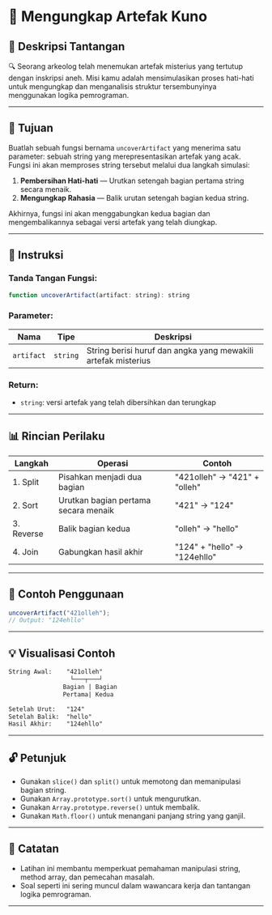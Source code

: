 # 🏺 Mengungkap Artefak Kuno

## 📜 Deskripsi Tantangan

🔍 Seorang arkeolog telah menemukan artefak misterius yang tertutup dengan inskripsi aneh. Misi kamu adalah mensimulasikan proses hati-hati untuk mengungkap dan menganalisis struktur tersembunyinya menggunakan logika pemrograman.

---

## 🧠 Tujuan

Buatlah sebuah fungsi bernama `uncoverArtifact` yang menerima satu parameter: sebuah string yang merepresentasikan artefak yang acak. Fungsi ini akan memproses string tersebut melalui dua langkah simulasi:

1. **Pembersihan Hati-hati** — Urutkan setengah bagian pertama string secara menaik.
2. **Mengungkap Rahasia** — Balik urutan setengah bagian kedua string.

Akhirnya, fungsi ini akan menggabungkan kedua bagian dan mengembalikannya sebagai versi artefak yang telah diungkap.

---

## 🔧 Instruksi

### Tanda Tangan Fungsi:

```js
function uncoverArtifact(artifact: string): string
```

### Parameter:

| Nama       | Tipe     | Deskripsi                                                     |
| ---------- | -------- | ------------------------------------------------------------- |
| `artifact` | `string` | String berisi huruf dan angka yang mewakili artefak misterius |

### Return:

* `string`: versi artefak yang telah dibersihkan dan terungkap

---

## 📊 Rincian Perilaku

| Langkah    | Operasi                              | Contoh                       |
| ---------- | ------------------------------------ | ---------------------------- |
| 1. Split   | Pisahkan menjadi dua bagian          | "421olleh" → "421" + "olleh" |
| 2. Sort    | Urutkan bagian pertama secara menaik | "421" → "124"                |
| 3. Reverse | Balik bagian kedua                   | "olleh" → "hello"            |
| 4. Join    | Gabungkan hasil akhir                | "124" + "hello" → "124ehllo" |

---

## 🧪 Contoh Penggunaan

```js
uncoverArtifact("421olleh");
// Output: "124ehllo"
```

---

## 💡 Visualisasi Contoh

```txt
String Awal:    "421olleh"
                 └───┬───┘
               Bagian | Bagian
               Pertama| Kedua

Setelah Urut:   "124"
Setelah Balik:  "hello"
Hasil Akhir:    "124ehllo"
```

---

## 🔓 Petunjuk

* Gunakan `slice()` dan `split()` untuk memotong dan memanipulasi bagian string.
* Gunakan `Array.prototype.sort()` untuk mengurutkan.
* Gunakan `Array.prototype.reverse()` untuk membalik.
* Gunakan `Math.floor()` untuk menangani panjang string yang ganjil.

---

## 📝 Catatan

* Latihan ini membantu memperkuat pemahaman manipulasi string, method array, dan pemecahan masalah.
* Soal seperti ini sering muncul dalam wawancara kerja dan tantangan logika pemrograman.

---
